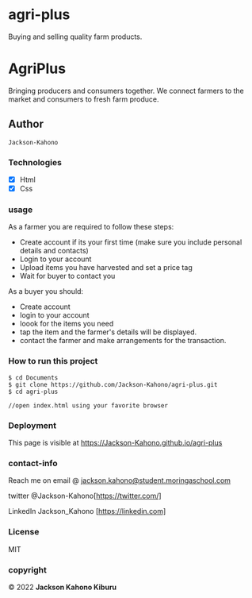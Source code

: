 # agri-plus
Buying and selling quality farm products.

# AgriPlus

Bringing producers and consumers together. We connect farmers to the market and consumers to fresh farm produce.

## Author

    Jackson-Kahono
    

### Technologies

- [x] Html
- [x] Css

### usage

As a farmer you are required to follow these steps:

- Create account if its your first time (make sure you include personal details and contacts)
- Login to your account
- Upload items you have harvested and set a price tag
- Wait for buyer to contact you

As a buyer you should:

- Create account
- login to your account
- loook for the items you need
- tap the item and the farmer's details will be displayed.
- contact the farmer and make arrangements for the transaction.
### How to run this project
```
$ cd Documents
$ git clone https://github.com/Jackson-Kahono/agri-plus.git
$ cd agri-plus

//open index.html using your favorite browser

```

### Deployment

This page is visible at https://Jackson-Kahono.github.io/agri-plus

### contact-info

Reach me on email @ jackson.kahono@student.moringaschool.com

twitter @Jackson-Kahono[https://twitter.com/]

LinkedIn Jackson_Kahono [https://linkedin.com]
### License

MIT

### copyright
<p>&copy 2022 <b>Jackson Kahono Kiburu</b></p>
